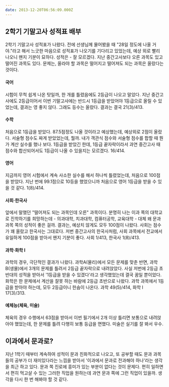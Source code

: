 ```yaml
---
date: 2013-12-20T06:56:09.000Z
---
```


<h2 id="2">2학기 기말고사 성적표 배부</h2>
<p>2학기 기말고사 성적표가 나왔다. 전에 선생님께 물어봤을 때 &quot;28일 정도에 나올 거야.&quot;라고 해서 느긋한 마음으로 성적표가 나오기를 기다리고 있었는데, 예상 외로 빨리 나오니 왠지 기분이 묘하다. 성적은 - 잘 모르겠다. 지난 중간고사보다 오른 과목도 있고 떨어진 과목도 있다. 문제는, 올라야 할 과목은 떨어지고 떨어져도 되는 과목은 올랐다는 것이다.</p>
<h4 id="">국어</h4>
<p>시험이 무척 쉽게 나온 탓일까, 한 개를 틀렸음에도 2등급이 나오고 말았다. 지난 중간고사에도 2등급이어서 이번 기말고사에는 반드시 1등급을 받았어야 1등급으로 올릴 수 있었는데, 결과는 영 좋지 않다. 그래도 등수는 올랐다. 결과는 결국 21(3)/413.</p>
<h4 id="">수학</h4>
<p>처음으로 1등급을 받았다. 87.5점정도 나올 것이라고 예상했는데, 예상외로 2점이 올랐다. 서술형 점수도 짜게 받았었는데, 뭘까. 내가 객관식 점수와 서술형 점수를 합할 때 뭔가 계산 실수를 했나 보다. 1등급을 받았긴 한데, 1등급 끝자락이라서 과연 중간고사 때 점수와 합산되어서도 1등급이 나올 수 있을지는 모르겠다. 16/414.</p>
<h4 id="">영어</h4>
<p>지금까지 영어 시험에서 계속 사소한 실수를 해서 하나씩 틀렸었는데, 처음으로 100점을 받았다. 지난 번에 99.1점으로 10등을 했었으니까 처음으로 영어 1등급을 받을 수 있을 것 같다. 1(8)/414.</p>
<h4 id="">사회·한국사</h4>
<p>앞에서 말했던 &quot;떨어져도 되는 과목인데 오른&quot; 과목이다. 분명히 나는 이과 쪽의 대학교로 진학하기를 희망하는데 - 의과대학, 치과대학, 컴퓨터공학, 교육대학 - 대체 왜 문과 과목 쪽의 성적이 좋은 걸까. 결과는, 예상치 않게도 모두 100점이 나왔다. 사회는 점수가 꽤 올랐고 한국사는 그대로다. 저번 중간고사의 한국사처럼, 사회 과목에서 전교에서 유일하게 100점을 받아서 왠지 기분이 좋다. 사회 1/413, 한국사 1(8)/413.</p>
<h4 id="i">과학·화학 I</h4>
<p>과학의 경우, 극단적인 결과가 나왔다. 과학A(물리)에서 모든 문제를 맞춘 반면, 과학B(생물)에서 3개의 문제를 틀려서 2등급 끝자락으로 내려앉았다. 사실 저번에 2등급 초반대의 성적을 받아서 '1등급을 받을 수 있겠다'라고 생각했었는데 결국 꿈일 뿐이었다. 화학은 한 문제에서 계산을 잘못 하는 바람에 2등급 초반으로 나왔다. 과학 과목에서 1등급을 받아야 하는데, 모두 2등급이니 한숨이 나온다. 과학 49(5)/414, 화학 I 17(3)/313.</p>
<h4 id="">예체능(체육, 미술)</h4>
<p>체육의 경우 수행에서 63점을 받아서 이번 필기에서 2개 이상 틀리면 보통으로 내려앉아야 했었는데, 한 문제를 틀려 다행히 보통 등급을 면했다. 미술은 실기를 잘 봐서 우수.</p>
<h2 id="">이과에서 문과로?</h2>
<p>지난 1학기 때부터 계속하여 성적이 문과 친화적으로 나오고, 또 공부할 때도 문과 과목들의 공부가 더 재미있다라는 느낌을 받아서 '이과에서 문과로 전과해야 하나'라는 생각을 최근 하고 있다. 문과 쪽 진로에 흥미가 있는 부분이 없다는 것이 문제다. 편히 일하면서 편히 먹고살 수 있는  그러한 직업을 원하는데 과연 문과 쪽에 그런 직업이 있을까. 생각을 다시 한 번 해봐야 할 것 같다.</p>
